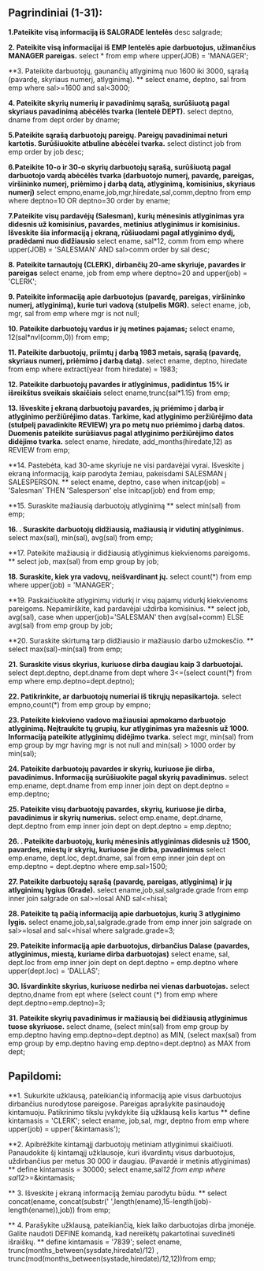 ﻿## Pagrindiniai (1-31):

**1.Pateikite visą informaciją iš SALGRADE lentelės**
desc salgrade;

**2. Pateikite visą informacijai iš EMP lentelės apie darbuotojus, užimančius MANAGER pareigas.**
select * from emp where upper(JOB) = 'MANAGER';

**3. Pateikite darbuotojų, gaunančių atlyginimą nuo 1600 iki 3000, sąrašą (pavardę, skyriaus numerį, atlyginimą). **
 select ename, deptno, sal from emp where sal>=1600 and sal<3000;

**4. Pateikite skyrių numerių ir pavadinimų sąrašą, surūšiuotą pagal skyriaus pavadinimą abėcėlės tvarka (lentelė DEPT).**
select deptno, dname from dept order by dname;

**5.Pateikite sąrašą darbuotojų pareigų. Pareigų pavadinimai neturi kartotis. Surūšiuokite atbuline abėcėlei tvarka.**
select distinct job from emp order by job desc;

**6.Pateikite 10-o ir 30-o skyrių darbuotojų sąrašą, surūšiuotą pagal darbuotojo vardą abėcėlės tvarka (darbuotojo numerį, pavardę, pareigas, viršininko numerį, priėmimo į darbą datą, atlyginimą, komisinius, skyriaus numerį)**
select empno,ename,job,mgr,hiredate,sal,comm,deptno from emp where deptno=10 OR deptno=30 order by ename;

**7.Pateikite visų pardavėjų (Salesman), kurių mėnesinis atlyginimas yra didesnis už komisinius, pavardes, metinius atlyginimus ir komisinius. Išveskite šia informaciją į ekraną, rūšiuodami pagal atlyginimo dydį, pradėdami nuo didžiausio**
select ename, sal*12, comm from emp where upper(JOB) = 'SALESMAN' AND sal>comm order by sal desc;

**8. Pateikite tarnautojų (CLERK), dirbančių 20-ame skyriuje, pavardes ir pareigas**
select ename, job from emp where deptno=20 and upper(job) = 'CLERK';

**9. Pateikite informaciją apie darbuotojus (pavardę, pareigas, viršininko numerį, atlyginimą), kurie turi vadovą (stulpelis MGR).**
select ename, job, mgr, sal from emp where mgr is not null;

**10. Pateikite darbuotojų vardus ir jų metines pajamas;**
select ename, 12(sal*nvl(comm,0)) from emp;

**11. Pateikite darbuotojų, priimtų į darbą 1983 metais, sąrašą (pavardę, skyriaus numerį, priėmimo į darbą datą).**
select ename, deptno, hiredate from emp where extract(year from 
hiredate) = 1983;

**12. Pateikite darbuotojų pavardes ir atlyginimus, padidintus 15% ir išreikštus sveikais skaičiais**
select ename,trunc(sal*1.15) from emp;

**13. Išveskite į ekraną darbuotojų pavardes, jų priėmimo į darbą ir atlyginimo peržiūrėjimo datas. Tarkime, kad atlyginimo peržiūrėjimo data (stulpelį pavadinkite REVIEW) yra po metų nuo priėmimo į darbą datos. Duomenis pateikite surūšiavus pagal atlyginimo peržiūrėjimo datos didėjimo tvarka.**
select ename, hiredate, add_months(hiredate,12) as REVIEW from emp;

**14. Pastebėta, kad 30-ame skyriuje ne visi pardavėjai vyrai. Išveskite į ekraną informaciją, kaip parodyta žemiau, pakeisdami SALESMAN į SALESPERSON. **
select ename, deptno, case when initcap(job) = 'Salesman' THEN 'Salesperson' else initcap(job) end from emp; 

**15. Suraskite mažiausią darbuotojų atlyginimą **
select min(sal) from emp;

**16. . Suraskite darbuotojų didžiausią, mažiausią ir vidutinį  atlyginimus.**
select max(sal), min(sal), avg(sal) from emp;

**17. Pateikite mažiausią ir didžiausią atlyginimus kiekvienoms pareigoms. **
select job, max(sal) from emp group by job;

**18. Suraskite, kiek yra vadovų, neišvardinant jų.**
select count(*) from emp where upper(job) = 'MANAGER';

**19. Paskaičiuokite atlyginimų vidurkį ir visų pajamų vidurkį kiekvienoms pareigoms. Nepamirškite, kad pardavėjai uždirba komisinius. **
select job, avg(sal), case when upper(job)='SALESMAN' then avg(sal+comm) ELSE avg(sal) from emp group by job;

**20. Suraskite skirtumą tarp didžiausio ir mažiausio darbo užmokesčio. **
select max(sal)-min(sal) from emp;

**21. Suraskite visus skyrius, kuriuose dirba daugiau kaip 3 darbuotojai.**
select dept.deptno, dept.dname from dept where 3<=(select count(*) from emp where emp.deptno=dept.deptno);

**22. Patikrinkite, ar darbuotojų numeriai iš tikrųjų nepasikartoja.**
select empno,count(*) from emp group by empno;

**23. Pateikite kiekvieno vadovo mažiausiai apmokamo darbuotojo atlyginimą. Neįtraukite tų grupių, kur atlyginimas yra mažesnis už 1000. Informaciją pateikite atlyginimų didėjimo tvarka.**
select mgr, min(sal) from emp group by mgr having mgr is not null and min(sal) > 1000 order by min(sal);

**24. Pateikite darbuotojų pavardes ir skyrių, kuriuose jie dirba, pavadinimus. Informaciją surūšiuokite pagal skyrių pavadinimus.**
select emp.ename, dept.dname from emp inner join dept on dept.deptno = emp.deptno;

**25. Pateikite visų darbuotojų pavardes, skyrių, kuriuose jie dirba, pavadinimus ir skyrių numerius.**
select emp.ename, dept.dname, dept.deptno from emp inner join dept on dept.deptno = emp.deptno;

**26. . Pateikite darbuotojų, kurių mėnesinis atlyginimas didesnis už 1500, pavardes, miestų ir skyrių, kuriuose jie dirba, pavadinimus**
select emp.ename, dept.loc, dept.dname, sal from emp inner join dept on emp.deptno = dept.deptno where emp.sal>1500;

**27. Pateikite darbuotojų sąrašą (pavardę, pareigas, atlyginimą) ir jų atlyginimų lygius (Grade).**
select ename,job,sal,salgrade.grade from emp inner join salgrade on sal>=losal AND sal<=hisal;

**28. Pateikite tą pačią informaciją apie darbuotojus, kurių 3 atlyginimo lygis.**
select ename,job,sal,salgrade.grade from emp inner join salgrade on sal>=losal and sal<=hisal where salgrade.grade=3;

**29. Pateikite informaciją apie darbuotojus, dirbančius Dalase (pavardes, atlyginimus, miestą, kuriame dirba darbuotojas)**
select ename, sal, dept.loc from emp inner join dept on dept.deptno = emp.deptno where upper(dept.loc) = 'DALLAS';

**30. Išvardinkite skyrius, kuriuose nedirba nei vienas darbuotojas.** 
select deptno,dname from ept where (select count (*) from emp where dept.deptno=emp.deptno)=3;

**31. Pateikite skyrių pavadinimus ir mažiausią bei didžiausią atlyginimus tuose skyriuose.**
select dname, (select min(sal) from emp group by emp.deptno having emp.deptno=dept.deptno) as MIN, (select max(sal) from emp group by emp.deptno having emp.deptno=dept.deptno) as MAX from dept;

## Papildomi:

**1. Sukurkite užklausą, pateikiančią informaciją apie visus darbuotojus dirbančius nurodytose pareigose. Pareigas aprašykite pasinaudoję kintamuoju. Patikrinimo tikslu įvykdykite šią
užklausą kelis kartus **
define kintamasis = 'CLERK'; 
select ename, job,sal, mgr, deptno from emp where upper(job) = upper('&kintamasis');

**2. Apibrėžkite kintamąjį darbuotojų metiniam atlyginimui skaičiuoti. Panaudokite šį kintamąjį užklausoje, kuri išvardintų visus darbuotojus, uždirbančius per metus 30 000 ir daugiau.
(Pavardė ir metinis atlyginimas) **
define kintamasis = 30000;
select ename,sal*12 from emp where sal*12>=&kintamasis;

** 3. Išveskite į ekraną informaciją žemiau parodytu būdu. **
select concat(ename, concat(substr('                        ',length(ename),15-length(job)-length(ename)),job)) from emp;

** 4. Parašykite užklausą, pateikiančią, kiek laiko darbuotojas dirba įmonėje. Galite naudoti DEFINE komandą, kad nereikėtų pakartotinai suvedinėti išraiškų. **
define kintamasis = '7839';
select ename, trunc(months_between(sysdate,hiredate)/12) , trunc(mod(months_between(systade,hiredate)/12,12))from emp;
